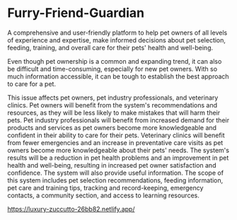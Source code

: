 # Furry-Friend-Guardian
A comprehensive and user-friendly platform to help pet owners of all levels of experience and expertise, make informed decisions about pet selection, feeding, training, and overall care for their pets' health and well-being.

Even though pet ownership is a common and expanding trend, it can also be difficult and time-consuming, especially for new pet owners. With so much information accessible, it can be tough to establish the best approach to care for a pet.

This issue affects pet owners, pet industry professionals, and veterinary clinics. Pet owners will benefit from the system's recommendations and resources, as they will be less likely to make mistakes that will harm their pets.
Pet industry professionals will benefit from increased demand for their products and services as pet owners become more knowledgeable and confident in their ability to care for their pets. Veterinary clinics will benefit from fewer emergencies and an increase in preventative care visits as pet owners become more knowledgeable about their pets' needs.
The system's results will be a reduction in pet health problems and an improvement in pet health and well-being, resulting in increased pet owner satisfaction and confidence. The system will also provide useful information.
The scope of this system includes pet selection recommendations, feeding information, pet care and training tips, tracking and record-keeping, emergency contacts, a community section, and access to learning resources. 


https://luxury-zuccutto-26bb82.netlify.app/
